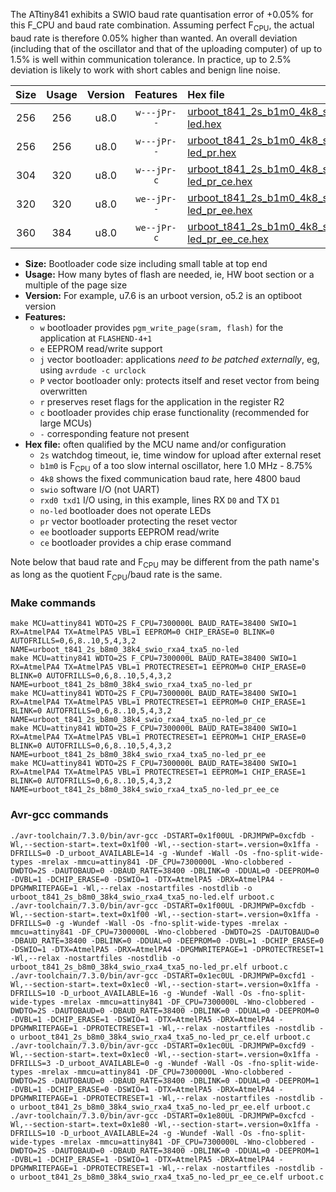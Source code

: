 The ATtiny841 exhibits a SWIO baud rate quantisation error of +0.05% for this F_CPU and baud rate combination. Assuming perfect F<sub>CPU</sub>, the actual baud rate is therefore 0.05% higher than wanted. An overall deviation (including that of the oscillator and that of the uploading computer) of up to 1.5% is well within communication tolerance. In practice, up to 2.5% deviation is likely to work with short cables and benign line noise.

|Size|Usage|Version|Features|Hex file|
|:-:|:-:|:-:|:-:|:--|
|256|256|u8.0|`w---jPr--`|[urboot_t841_2s_b1m0_4k8_swio_rxa4_txa5_no-led.hex](https://raw.githubusercontent.com/stefanrueger/urboot.hex/main/mcus/attiny841/watchdog_2_s/internal_oscillator_b-8.75%25/%2B1m000000_hz/%2B%2B%2B4k8_baud/uart1_rxa4_txa5/no-led/urboot_t841_2s_b1m0_4k8_swio_rxa4_txa5_no-led.hex)|
|256|256|u8.0|`w---jPr--`|[urboot_t841_2s_b1m0_4k8_swio_rxa4_txa5_no-led_pr.hex](https://raw.githubusercontent.com/stefanrueger/urboot.hex/main/mcus/attiny841/watchdog_2_s/internal_oscillator_b-8.75%25/%2B1m000000_hz/%2B%2B%2B4k8_baud/uart1_rxa4_txa5/no-led/urboot_t841_2s_b1m0_4k8_swio_rxa4_txa5_no-led_pr.hex)|
|304|320|u8.0|`w---jPr-c`|[urboot_t841_2s_b1m0_4k8_swio_rxa4_txa5_no-led_pr_ce.hex](https://raw.githubusercontent.com/stefanrueger/urboot.hex/main/mcus/attiny841/watchdog_2_s/internal_oscillator_b-8.75%25/%2B1m000000_hz/%2B%2B%2B4k8_baud/uart1_rxa4_txa5/no-led/urboot_t841_2s_b1m0_4k8_swio_rxa4_txa5_no-led_pr_ce.hex)|
|320|320|u8.0|`we--jPr--`|[urboot_t841_2s_b1m0_4k8_swio_rxa4_txa5_no-led_pr_ee.hex](https://raw.githubusercontent.com/stefanrueger/urboot.hex/main/mcus/attiny841/watchdog_2_s/internal_oscillator_b-8.75%25/%2B1m000000_hz/%2B%2B%2B4k8_baud/uart1_rxa4_txa5/no-led/urboot_t841_2s_b1m0_4k8_swio_rxa4_txa5_no-led_pr_ee.hex)|
|360|384|u8.0|`we--jPr-c`|[urboot_t841_2s_b1m0_4k8_swio_rxa4_txa5_no-led_pr_ee_ce.hex](https://raw.githubusercontent.com/stefanrueger/urboot.hex/main/mcus/attiny841/watchdog_2_s/internal_oscillator_b-8.75%25/%2B1m000000_hz/%2B%2B%2B4k8_baud/uart1_rxa4_txa5/no-led/urboot_t841_2s_b1m0_4k8_swio_rxa4_txa5_no-led_pr_ee_ce.hex)|

- **Size:** Bootloader code size including small table at top end
- **Usage:** How many bytes of flash are needed, ie, HW boot section or a multiple of the page size
- **Version:** For example, u7.6 is an urboot version, o5.2 is an optiboot version
- **Features:**
  + `w` bootloader provides `pgm_write_page(sram, flash)` for the application at `FLASHEND-4+1`
  + `e` EEPROM read/write support
  + `j` vector bootloader: applications *need to be patched externally*, eg, using `avrdude -c urclock`
  + `P` vector bootloader only: protects itself and reset vector from being overwritten
  + `r` preserves reset flags for the application in the register R2
  + `c` bootloader provides chip erase functionality (recommended for large MCUs)
  + `-` corresponding feature not present
- **Hex file:** often qualified by the MCU name and/or configuration
  + `2s` watchdog timeout, ie, time window for upload after external reset
  + `b1m0` is F<sub>CPU</sub> of a too slow internal oscillator, here 1.0 MHz - 8.75%
  + `4k8` shows the fixed communication baud rate, here 4800 baud
  + `swio` software I/O (not UART)
  + `rxd0 txd1` I/O using, in this example, lines RX `D0` and TX `D1`
  + `no-led` bootloader does not operate LEDs
  + `pr` vector bootloader protecting the reset vector
  + `ee` bootloader supports EEPROM read/write
  + `ce` bootloader provides a chip erase command


Note below that baud rate and F<sub>CPU</sub> may be different from the path name's as long as the quotient F<sub>CPU</sub>/baud rate is the same.

### Make commands
```
make MCU=attiny841 WDTO=2S F_CPU=7300000L BAUD_RATE=38400 SWIO=1 RX=AtmelPA4 TX=AtmelPA5 VBL=1 EEPROM=0 CHIP_ERASE=0 BLINK=0 AUTOFRILLS=0,6,8..10,5,4,3,2 NAME=urboot_t841_2s_b8m0_38k4_swio_rxa4_txa5_no-led
make MCU=attiny841 WDTO=2S F_CPU=7300000L BAUD_RATE=38400 SWIO=1 RX=AtmelPA4 TX=AtmelPA5 VBL=1 PROTECTRESET=1 EEPROM=0 CHIP_ERASE=0 BLINK=0 AUTOFRILLS=0,6,8..10,5,4,3,2 NAME=urboot_t841_2s_b8m0_38k4_swio_rxa4_txa5_no-led_pr
make MCU=attiny841 WDTO=2S F_CPU=7300000L BAUD_RATE=38400 SWIO=1 RX=AtmelPA4 TX=AtmelPA5 VBL=1 PROTECTRESET=1 EEPROM=0 CHIP_ERASE=1 BLINK=0 AUTOFRILLS=0,6,8..10,5,4,3,2 NAME=urboot_t841_2s_b8m0_38k4_swio_rxa4_txa5_no-led_pr_ce
make MCU=attiny841 WDTO=2S F_CPU=7300000L BAUD_RATE=38400 SWIO=1 RX=AtmelPA4 TX=AtmelPA5 VBL=1 PROTECTRESET=1 EEPROM=1 CHIP_ERASE=0 BLINK=0 AUTOFRILLS=0,6,8..10,5,4,3,2 NAME=urboot_t841_2s_b8m0_38k4_swio_rxa4_txa5_no-led_pr_ee
make MCU=attiny841 WDTO=2S F_CPU=7300000L BAUD_RATE=38400 SWIO=1 RX=AtmelPA4 TX=AtmelPA5 VBL=1 PROTECTRESET=1 EEPROM=1 CHIP_ERASE=1 BLINK=0 AUTOFRILLS=0,6,8..10,5,4,3,2 NAME=urboot_t841_2s_b8m0_38k4_swio_rxa4_txa5_no-led_pr_ee_ce
```

### Avr-gcc commands
```
./avr-toolchain/7.3.0/bin/avr-gcc -DSTART=0x1f00UL -DRJMPWP=0xcfdb -Wl,--section-start=.text=0x1f00 -Wl,--section-start=.version=0x1ffa -DFRILLS=0 -D_urboot_AVAILABLE=14 -g -Wundef -Wall -Os -fno-split-wide-types -mrelax -mmcu=attiny841 -DF_CPU=7300000L -Wno-clobbered -DWDTO=2S -DAUTOBAUD=0 -DBAUD_RATE=38400 -DBLINK=0 -DDUAL=0 -DEEPROM=0 -DVBL=1 -DCHIP_ERASE=0 -DSWIO=1 -DTX=AtmelPA5 -DRX=AtmelPA4 -DPGMWRITEPAGE=1 -Wl,--relax -nostartfiles -nostdlib -o urboot_t841_2s_b8m0_38k4_swio_rxa4_txa5_no-led.elf urboot.c
./avr-toolchain/7.3.0/bin/avr-gcc -DSTART=0x1f00UL -DRJMPWP=0xcfdb -Wl,--section-start=.text=0x1f00 -Wl,--section-start=.version=0x1ffa -DFRILLS=0 -g -Wundef -Wall -Os -fno-split-wide-types -mrelax -mmcu=attiny841 -DF_CPU=7300000L -Wno-clobbered -DWDTO=2S -DAUTOBAUD=0 -DBAUD_RATE=38400 -DBLINK=0 -DDUAL=0 -DEEPROM=0 -DVBL=1 -DCHIP_ERASE=0 -DSWIO=1 -DTX=AtmelPA5 -DRX=AtmelPA4 -DPGMWRITEPAGE=1 -DPROTECTRESET=1 -Wl,--relax -nostartfiles -nostdlib -o urboot_t841_2s_b8m0_38k4_swio_rxa4_txa5_no-led_pr.elf urboot.c
./avr-toolchain/7.3.0/bin/avr-gcc -DSTART=0x1ec0UL -DRJMPWP=0xcfd1 -Wl,--section-start=.text=0x1ec0 -Wl,--section-start=.version=0x1ffa -DFRILLS=10 -D_urboot_AVAILABLE=16 -g -Wundef -Wall -Os -fno-split-wide-types -mrelax -mmcu=attiny841 -DF_CPU=7300000L -Wno-clobbered -DWDTO=2S -DAUTOBAUD=0 -DBAUD_RATE=38400 -DBLINK=0 -DDUAL=0 -DEEPROM=0 -DVBL=1 -DCHIP_ERASE=1 -DSWIO=1 -DTX=AtmelPA5 -DRX=AtmelPA4 -DPGMWRITEPAGE=1 -DPROTECTRESET=1 -Wl,--relax -nostartfiles -nostdlib -o urboot_t841_2s_b8m0_38k4_swio_rxa4_txa5_no-led_pr_ce.elf urboot.c
./avr-toolchain/7.3.0/bin/avr-gcc -DSTART=0x1ec0UL -DRJMPWP=0xcfd9 -Wl,--section-start=.text=0x1ec0 -Wl,--section-start=.version=0x1ffa -DFRILLS=3 -D_urboot_AVAILABLE=0 -g -Wundef -Wall -Os -fno-split-wide-types -mrelax -mmcu=attiny841 -DF_CPU=7300000L -Wno-clobbered -DWDTO=2S -DAUTOBAUD=0 -DBAUD_RATE=38400 -DBLINK=0 -DDUAL=0 -DEEPROM=1 -DVBL=1 -DCHIP_ERASE=0 -DSWIO=1 -DTX=AtmelPA5 -DRX=AtmelPA4 -DPGMWRITEPAGE=1 -DPROTECTRESET=1 -Wl,--relax -nostartfiles -nostdlib -o urboot_t841_2s_b8m0_38k4_swio_rxa4_txa5_no-led_pr_ee.elf urboot.c
./avr-toolchain/7.3.0/bin/avr-gcc -DSTART=0x1e80UL -DRJMPWP=0xcfcd -Wl,--section-start=.text=0x1e80 -Wl,--section-start=.version=0x1ffa -DFRILLS=10 -D_urboot_AVAILABLE=24 -g -Wundef -Wall -Os -fno-split-wide-types -mrelax -mmcu=attiny841 -DF_CPU=7300000L -Wno-clobbered -DWDTO=2S -DAUTOBAUD=0 -DBAUD_RATE=38400 -DBLINK=0 -DDUAL=0 -DEEPROM=1 -DVBL=1 -DCHIP_ERASE=1 -DSWIO=1 -DTX=AtmelPA5 -DRX=AtmelPA4 -DPGMWRITEPAGE=1 -DPROTECTRESET=1 -Wl,--relax -nostartfiles -nostdlib -o urboot_t841_2s_b8m0_38k4_swio_rxa4_txa5_no-led_pr_ee_ce.elf urboot.c
```

